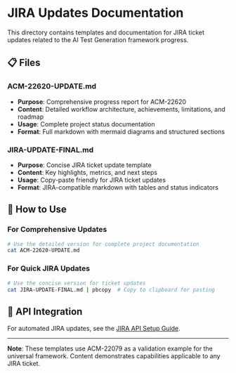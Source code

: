# JIRA Updates Documentation

This directory contains templates and documentation for JIRA ticket updates related to the AI Test Generation framework progress.

## 📋 **Files**

### **ACM-22620-UPDATE.md**
- **Purpose**: Comprehensive progress report for ACM-22620
- **Content**: Detailed workflow architecture, achievements, limitations, and roadmap
- **Usage**: Complete project status documentation
- **Format**: Full markdown with mermaid diagrams and structured sections

### **JIRA-UPDATE-FINAL.md**
- **Purpose**: Concise JIRA ticket update template
- **Content**: Key highlights, metrics, and next steps
- **Usage**: Copy-paste friendly for JIRA ticket updates
- **Format**: JIRA-compatible markdown with tables and status indicators

## 🎯 **How to Use**

### For Comprehensive Updates
```bash
# Use the detailed version for complete project documentation
cat ACM-22620-UPDATE.md
```

### For Quick JIRA Updates
```bash
# Use the concise version for ticket updates
cat JIRA-UPDATE-FINAL.md | pbcopy  # Copy to clipboard for pasting
```

## 🔧 **API Integration**

For automated JIRA updates, see the [JIRA API Setup Guide](../JIRA_API_SETUP.md).

---

**Note**: These templates use ACM-22079 as a validation example for the universal framework. Content demonstrates capabilities applicable to any JIRA ticket.